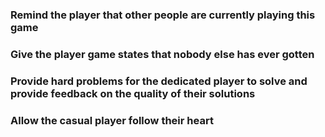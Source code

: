 ### **Remind the player that other people are currently playing this game**

### **Give the player game states that nobody else has ever gotten**

### **Provide hard problems for the dedicated player to solve and provide feedback on the quality of their solutions**

### **Allow the casual player follow their heart**
